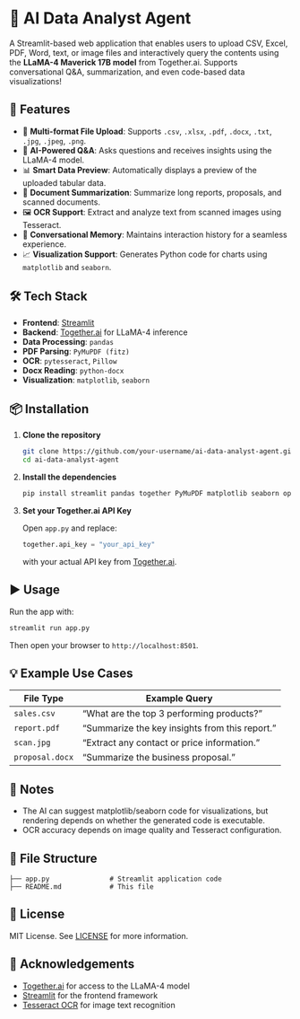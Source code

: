 # 🧠 AI Data Analyst Agent

A Streamlit-based web application that enables users to upload CSV, Excel, PDF, Word, text, or image files and interactively query the contents using the **LLaMA-4 Maverick 17B model** from Together.ai. Supports conversational Q\&A, summarization, and even code-based data visualizations!

## 🚀 Features

* 📄 **Multi-format File Upload**: Supports `.csv`, `.xlsx`, `.pdf`, `.docx`, `.txt`, `.jpg`, `.jpeg`, `.png`.
* 🤖 **AI-Powered Q\&A**: Asks questions and receives insights using the LLaMA-4 model.
* 📊 **Smart Data Preview**: Automatically displays a preview of the uploaded tabular data.
* 🧾 **Document Summarization**: Summarize long reports, proposals, and scanned documents.
* 🖼️ **OCR Support**: Extract and analyze text from scanned images using Tesseract.
* 🧠 **Conversational Memory**: Maintains interaction history for a seamless experience.
* 📈 **Visualization Support**: Generates Python code for charts using `matplotlib` and `seaborn`.

## 🛠️ Tech Stack

* **Frontend**: [Streamlit](https://streamlit.io/)
* **Backend**: [Together.ai](https://www.together.ai/) for LLaMA-4 inference
* **Data Processing**: `pandas`
* **PDF Parsing**: `PyMuPDF (fitz)`
* **OCR**: `pytesseract`, `Pillow`
* **Docx Reading**: `python-docx`
* **Visualization**: `matplotlib`, `seaborn`


## 📦 Installation

1. **Clone the repository**

   ```bash
   git clone https://github.com/your-username/ai-data-analyst-agent.git
   cd ai-data-analyst-agent
   ```

2. **Install the dependencies**

   ```bash
   pip install streamlit pandas together PyMuPDF matplotlib seaborn openpyxl python-docx pytesseract pillow
   ```

3. **Set your Together.ai API Key**

   Open `app.py` and replace:

   ```python
   together.api_key = "your_api_key"
   ```

   with your actual API key from [Together.ai](https://www.together.ai/).


## ▶️ Usage

Run the app with:

```bash
streamlit run app.py
```

Then open your browser to `http://localhost:8501`.

## 💡 Example Use Cases

| File Type       | Example Query                                  |
| --------------- | ---------------------------------------------- |
| `sales.csv`     | “What are the top 3 performing products?”      |
| `report.pdf`    | “Summarize the key insights from this report.” |
| `scan.jpg`      | “Extract any contact or price information.”    |
| `proposal.docx` | “Summarize the business proposal.”             |


## 📌 Notes

* The AI can suggest matplotlib/seaborn code for visualizations, but rendering depends on whether the generated code is executable.
* OCR accuracy depends on image quality and Tesseract configuration.


## 📁 File Structure

```
├── app.py               # Streamlit application code
├── README.md            # This file
```


## 📄 License

MIT License. See [LICENSE](LICENSE) for more information.

## 🙌 Acknowledgements

* [Together.ai](https://together.ai/) for access to the LLaMA-4 model
* [Streamlit](https://streamlit.io/) for the frontend framework
* [Tesseract OCR](https://github.com/tesseract-ocr/tesseract) for image text recognition

